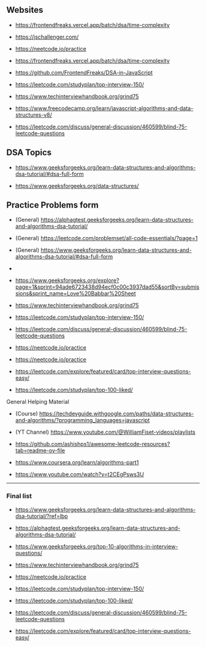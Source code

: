 ## Websites

- https://frontendfreaks.vercel.app/batch/dsa/time-complexity

- https://jschallenger.com/

- https://neetcode.io/practice

- https://frontendfreaks.vercel.app/batch/dsa/time-complexity

- https://github.com/FrontendFreaks/DSA-in-JavaScript

- https://leetcode.com/studyplan/top-interview-150/

- https://www.techinterviewhandbook.org/grind75

- https://www.freecodecamp.org/learn/javascript-algorithms-and-data-structures-v8/

- https://leetcode.com/discuss/general-discussion/460599/blind-75-leetcode-questions


## DSA Topics

- https://www.geeksforgeeks.org/learn-data-structures-and-algorithms-dsa-tutorial/#dsa-full-form

- https://www.geeksforgeeks.org/data-structures/

## Practice Problems form 
- (General) https://alphagtest.geeksforgeeks.org/learn-data-structures-and-algorithms-dsa-tutorial/
- (General) https://leetcode.com/problemset/all-code-essentials/?page=1
- (General) https://www.geeksforgeeks.org/learn-data-structures-and-algorithms-dsa-tutorial/#dsa-full-form
- 
- https://www.geeksforgeeks.org/explore?page=1&sprint=94ade6723438d94ecf0c00c3937dad55&sortBy=submissions&sprint_name=Love%20Babbar%20Sheet

- https://www.techinterviewhandbook.org/grind75

- https://leetcode.com/studyplan/top-interview-150/

- https://leetcode.com/discuss/general-discussion/460599/blind-75-leetcode-questions

- https://neetcode.io/practice

- https://neetcode.io/practice

- https://leetcode.com/explore/featured/card/top-interview-questions-easy/

- https://leetcode.com/studyplan/top-100-liked/


General Helping Material 

- (Course) https://techdevguide.withgoogle.com/paths/data-structures-and-algorithms/?programming_languages=javascript 

- (YT Channel) https://www.youtube.com/@WilliamFiset-videos/playlists

- https://github.com/ashishps1/awesome-leetcode-resources?tab=readme-ov-file

- https://www.coursera.org/learn/algorithms-part1

- https://www.youtube.com/watch?v=t2CEgPsws3U


---

### Final list
- https://www.geeksforgeeks.org/learn-data-structures-and-algorithms-dsa-tutorial/?ref=lbp
- https://alphagtest.geeksforgeeks.org/learn-data-structures-and-algorithms-dsa-tutorial/
- https://www.geeksforgeeks.org/top-10-algorithms-in-interview-questions/

- https://www.techinterviewhandbook.org/grind75
- https://neetcode.io/practice
- https://leetcode.com/studyplan/top-interview-150/
- https://leetcode.com/studyplan/top-100-liked/
- https://leetcode.com/discuss/general-discussion/460599/blind-75-leetcode-questions
- https://leetcode.com/explore/featured/card/top-interview-questions-easy/

